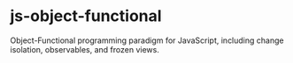 # js-object-functional
Object-Functional programming paradigm for JavaScript, including change isolation, observables, and frozen views.
